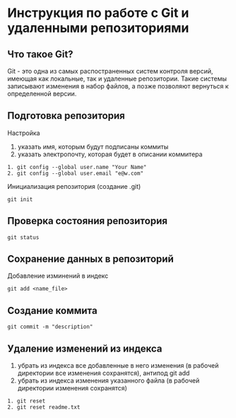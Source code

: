 # Инструкция по работе с Git и удаленными репозиториями

## Что такое Git?

Git - это одна из самых распостраненных систем контроля версий, имеющая как локальные, так и удаленные репозитории. Такие системы записывают изменения в набор файлов, а позже позволяют вернуться к определенной версии.

## Подготовка репозитория

Настройка

1. указать имя, которым будут подписаны коммиты
2. указать электропочту, которая будет в описании коммитера

```
1. git config --global user.name "Your Name"
2. git config --global user.email "e@w.com"
```

Инициализация репозитория (создание .git)

```
git init
```

## Проверка состояния репозитория

```
git status
```

## Сохранение данных в репозиторий

Добавление изминений в индекс

```
git add <name_file>
```

## Создание коммита

```
git commit -m "description"
```

## Удаление изменений из индекса

1. убрать из индекса все добавленные в него изменения (в рабочей директории все изменения сохранятся), антипод git add
2. убрать из индекса изменения указанного файла (в рабочей директории изменения сохранятся)

```
1. git reset
2. git reset readme.txt
```
